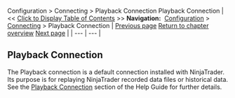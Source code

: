 ﻿
Configuration > Connecting > Playback Connection
Playback Connection
| << [Click to Display Table of Contents](playback_connecting_connection.md) >> **Navigation:**     [Configuration](configuration-1.md) > [Connecting](connecting-1.md) > Playback Connection | [Previous page](trading-mode-1.md) [Return to chapter overview](connecting-1.md) [Next page](multi-provider-connections-1.md) |
| --- | --- |
## Playback Connection
The Playback connection is a default connection installed with NinjaTrader. Its purpose is for replaying NinjaTrader recorded data files or historical data. See the [Playback Connection](playback_connection-1.md) section of the Help Guide for further details.
